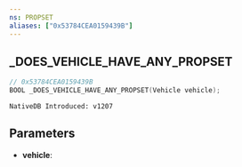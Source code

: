 ```yaml
---
ns: PROPSET
aliases: ["0x53784CEA0159439B"]
---
```

## _DOES_VEHICLE_HAVE_ANY_PROPSET

```c
// 0x53784CEA0159439B
BOOL _DOES_VEHICLE_HAVE_ANY_PROPSET(Vehicle vehicle);
```

```
NativeDB Introduced: v1207
```

## Parameters
* **vehicle**:
